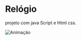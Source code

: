 # Relógio
 projeto com java Script e Html css.
 

![Animação](https://user-images.githubusercontent.com/56869684/142937809-26981bdc-fb7d-48fe-a47c-961ab113470f.gif)
